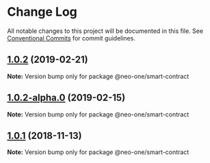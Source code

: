 # Change Log

All notable changes to this project will be documented in this file.
See [Conventional Commits](https://conventionalcommits.org) for commit guidelines.

## [1.0.2](https://github.com/neo-one-suite/neo-one/compare/@neo-one/smart-contract@1.0.2-alpha.0...@neo-one/smart-contract@1.0.2) (2019-02-21)

**Note:** Version bump only for package @neo-one/smart-contract





## [1.0.2-alpha.0](https://github.com/neo-one-suite/neo-one/compare/@neo-one/smart-contract@1.0.1...@neo-one/smart-contract@1.0.2-alpha.0) (2019-02-15)

**Note:** Version bump only for package @neo-one/smart-contract





## [1.0.1](https://github.com/neo-one-suite/neo-one/compare/@neo-one/smart-contract@1.0.0...@neo-one/smart-contract@1.0.1) (2018-11-13)

**Note:** Version bump only for package @neo-one/smart-contract
